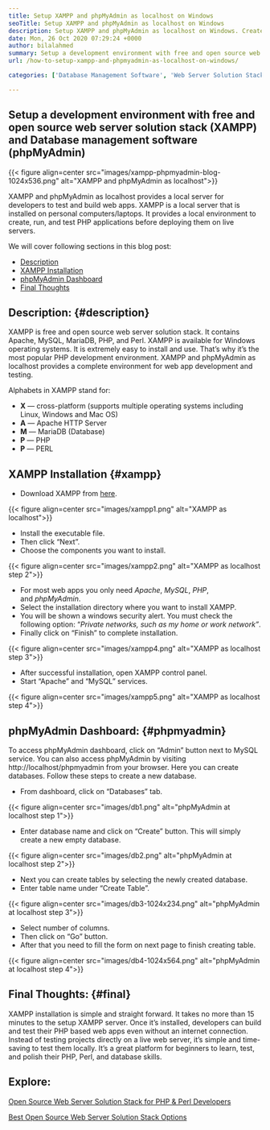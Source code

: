 ```yaml
---
title: Setup XAMPP and phpMyAdmin as localhost on Windows
seoTitle: Setup XAMPP and phpMyAdmin as localhost on Windows
description: Setup XAMPP and phpMyAdmin as localhost on Windows. Create your own free and open-source local testing environment to test and build web apps.
date: Mon, 26 Oct 2020 07:29:24 +0000
author: bilalahmed
summary: Setup a development environment with free and open source web server solution stack (XAMPP) and Database management software (phpMyAdmin)
url: /how-to-setup-xampp-and-phpmyadmin-as-localhost-on-windows/

categories: ['Database Management Software', 'Web Server Solution Stack']

---
```

## Setup a development environment with free and open source web server solution stack (XAMPP) and Database management software (phpMyAdmin)

{{< figure align=center src="images/xampp-phpmyadmin-blog-1024x536.png" alt="XAMPP and phpMyAdmin as localhost">}}  

XAMPP and phpMyAdmin as localhost provides a local server for developers to test and build web apps. XAMPP is a local server that is installed on personal computers/laptops. It provides a local environment to create, run, and test PHP applications before deploying them on live servers. 

We will cover following sections in this blog post:

  * [Description][1]
  * [XAMPP Installation][2]
  * [phpMyAdmin Dashboard][3]
  * [Final Thoughts][4]

## Description: {#description}

XAMPP is free and open source web server solution stack. It contains Apache, MySQL, MariaDB, PHP, and Perl. XAMPP is available for Windows operating systems. It is extremely easy to install and use. That’s why it’s the most popular PHP development environment. XAMPP and phpMyAdmin as localhost provides a complete environment for web app development and testing.

Alphabets in XAMPP stand for:

  * **X** — cross-platform (supports multiple operating systems including Linux, Windows and Mac OS)
  * **A** — Apache HTTP Server
  * **M** — MariaDB (Database)
  * **P** — PHP
  * **P** — PERL

## XAMPP Installation {#xampp}

  * Download XAMPP from [here][5].

{{< figure align=center src="images/xampp1.png" alt="XAMPP as localhost">}}  

  * Install the executable file.
  * Then click “Next”.
  * Choose the components you want to install. 

{{< figure align=center src="images/xampp2.png" alt="XAMPP as localhost step 2">}}  

  * For most web apps you only need _Apache_, _MySQL_, _PHP_, and _phpMyAdmin_.
  * Select the installation directory where you want to install XAMPP.
  * You will be shown a windows security alert. You must check the following option: “_Private networks, such as my home or work network”_.
  * Finally click on “Finish” to complete installation.

{{< figure align=center src="images/xampp4.png" alt="XAMPP as localhost step 3">}}  

  * After successful installation, open XAMPP control panel.
  * Start “Apache” and “MySQL” services.

{{< figure align=center src="images/xampp5.png" alt="XAMPP as localhost step 4">}}  

## phpMyAdmin Dashboard: {#phpmyadmin}

To access phpMyAdmin dashboard, click on “Admin” button next to MySQL service. You can also access phpMyAdmin by visiting http://localhost/phpmyadmin from your browser. Here you can create databases. Follow these steps to create a new database.

  * From dashboard, click on “Databases” tab.

{{< figure align=center src="images/db1.png" alt="phpMyAdmin at localhost step 1">}}  

  * Enter database name and click on “Create” button. This will simply create a new empty database.

{{< figure align=center src="images/db2.png" alt="phpMyAdmin at localhost step 2">}}  

  * Next you can create tables by selecting the newly created database.
  * Enter table name under “Create Table”.

{{< figure align=center src="images/db3-1024x234.png" alt="phpMyAdmin at localhost step 3">}}  

  * Select number of columns.
  * Then click on “Go” button.
  * After that you need to fill the form on next page to finish creating table. 

{{< figure align=center src="images/db4-1024x564.png" alt="phpMyAdmin at localhost step 4">}}  

## Final Thoughts: {#final}

XAMPP installation is simple and straight forward. It takes no more than 15 minutes to the setup XAMPP server. Once it’s installed, developers can build and test their PHP based web apps even without an internet connection. Instead of testing projects directly on a live web server, it’s simple and time-saving to test them locally. It’s a great platform for beginners to learn, test, and polish their PHP, Perl, and database skills.

## Explore:

[Open Source Web Server Solution Stack for PHP & Perl Developers][6]

[Best Open Source Web Server Solution Stack Options][7]

 [1]: #description
 [2]: #xampp
 [3]: #phpmyadmin
 [4]: #final
 [5]: https://www.apachefriends.org/de/download.html
 [6]: https://products.containerize.com/solution-stack/xampp
 [7]: https://products.containerize.com/solution-stack/